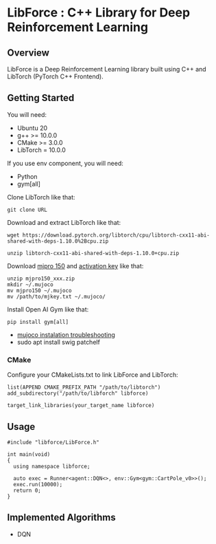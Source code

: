 # LibForce : C++ Library for Deep Reinforcement Learning


## Overview

LibForce is a Deep 
Reinforcement Learning library built using C++ and 
LibTorch (PyTorch C++ Frontend). 

## Getting Started




You will need:

* Ubuntu 20
* g++ >= 10.0.0
* CMake >= 3.0.0
* LibTorch = 10.0.0
  
If you use env component, 
you will need:
* Python
* gym[all]


Clone LibTorch like that:

    git clone URL

Download and extract LibTorch like that:

    wget https://download.pytorch.org/libtorch/cpu/libtorch-cxx11-abi-shared-with-deps-1.10.0%2Bcpu.zip
    
    unzip libtorch-cxx11-abi-shared-with-deps-1.10.0+cpu.zip


Download [mjpro 150](https://roboti.us/download.html)
and
[activation key](https://roboti.us/license.html)
like that:


    unzip mjpro150_xxx.zip
    mkdir ~/.mujoco
    mv mjpro150 ~/.mujoco
    mv /path/to/mjkey.txt ~/.mujoco/

Install Open AI Gym like that:

    pip install gym[all]


* [mujoco instalation troubleshooting](https://github.com/openai/mujoco-py#ubuntu-installtion-troubleshooting)
* sudo apt install swig patchelf

### CMake

Configure your CMakeLists.txt to link LibForce and LibTorch:

    list(APPEND CMAKE_PREFIX_PATH "/path/to/libtorch")
    add_subdirectory("/path/to/libforch" libforce)

    target_link_libraries(your_target_name libforce)


## Usage

    #include "libforce/LibForce.h"

    int main(void)
    {
      using namespace libforce;

      auto exec = Runner<agent::DQN<>, env::Gym<gym::CartPole_v0>>();
      exec.run(10000);
      return 0;
    }

## Implemented Algorithms

* DQN